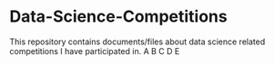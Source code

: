 # Data-Science-Competitions
This repository contains documents/files about data science related competitions I have participated in.
A
B
C
D
E
